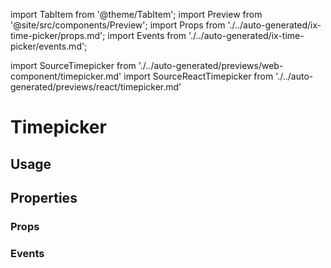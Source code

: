 import TabItem from '@theme/TabItem';
import Preview from '@site/src/components/Preview';
import Props from './../auto-generated/ix-time-picker/props.md';
import Events from './../auto-generated/ix-time-picker/events.md';

import SourceTimepicker from './../auto-generated/previews/web-component/timepicker.md'
import SourceReactTimepicker from './../auto-generated/previews/react/timepicker.md'

# Timepicker

## Usage

<Preview name="timepicker" height="35rem">
  <TabItem value="javascript">
    <SourceTimepicker />
  </TabItem>
  <TabItem value="react">
    <SourceReactTimepicker />
  </TabItem>
</Preview>

## Properties

### Props

<Props />

### Events

<Events />
